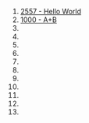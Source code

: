 1. <a href="https://www.acmicpc.net/problem/2557" target="_blank">2557 - Hello World</a>
2. <a href="https://www.acmicpc.net/problem/1000" target="_blank">1000 - A+B</a>
3. <a href="" target="_blank"></a>
4. <a href="" target="_blank"></a>
5. <a href="" target="_blank"></a>
6. <a href="" target="_blank"></a>
7. <a href="" target="_blank"></a>
8. <a href="" target="_blank"></a>
9. <a href="" target="_blank"></a>
10. <a href="" target="_blank"></a>
11. <a href="" target="_blank"></a>
12. <a href="" target="_blank"></a>
13. <a href="" target="_blank"></a>
